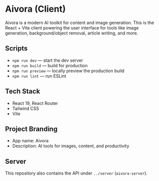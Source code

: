 # Aivora (Client)

Aivora is a modern AI toolkit for content and image generation. This is the React + Vite client powering the user interface for tools like image generation, background/object removal, article writing, and more.

## Scripts

- `npm run dev` — start the dev server
- `npm run build` — build for production
- `npm run preview` — locally preview the production build
- `npm run lint` — run ESLint

## Tech Stack

- React 19, React Router
- Tailwind CSS
- Vite

## Project Branding

- App name: Aivora
- Description: AI tools for images, content, and productivity

## Server

This repository also contains the API under `../server` (`aivora-server`).
